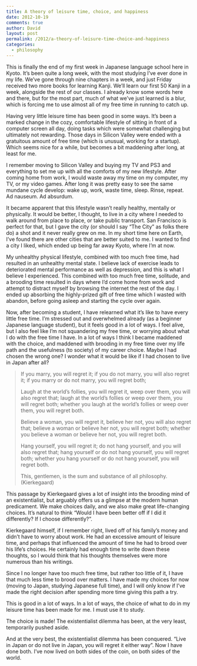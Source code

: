 ```yaml
---
title: A theory of leisure time, choice, and happiness
date: 2012-10-19
comments: true
author: David
layout: post
permalink: /2012/a-theory-of-leisure-time-choice-and-happiness
categories:
  - philosophy
---
```

This is finally the end of my first week in Japanese language school here in Kyoto. It&#8217;s been quite a long week, with the most studying I&#8217;ve ever done in my life. We&#8217;ve gone through nine chapters in a week, and just Friday received two more books for learning Kanji. We&#8217;ll learn our first 50 Kanji in a week, alongside the rest of our classes. I already know some words here and there, but for the most part, much of what we&#8217;ve just learned is a blur, which is forcing me to use almost all of my free time in running to catch up.

Having very little leisure time has been good in some ways. It&#8217;s been a marked change in the cozy, comfortable lifestyle of sitting in front of a computer screen all day, doing tasks which were somewhat challenging but ultimately not rewarding. Those days in Silicon Valley were ended with a gratuitous amount of free time (which is unusual, working for a startup). Which seems nice for a while, but becomes a bit maddening after long, at least for me.

I remember moving to Silicon Valley and buying my TV and PS3 and everything to set me up with all the comforts of my new lifestyle. After coming home from work, I would waste away my time on my computer, my TV, or my video games. After long it was pretty easy to see the same mundane cycle develop: wake up, work, waste time, sleep. Rinse, repeat. Ad nauseum. Ad absurdum.

It became apparent that this lifestyle wasn&#8217;t really healthy, mentally or physically. It would be better, I thought, to live in a city where I needed to walk around from place to place, or take public transport. San Francisco is perfect for that, but I gave the city (or should I say &#8220;The City&#8221; as folks there do) a shot and it never really grew on me. In my short time here on Earth, I&#8217;ve found there are other cities that are better suited to me. I wanted to find a city I liked, which ended up being far away Kyoto, where I&#8217;m at now.

My unhealthy physical lifestyle, combined with too much free time, had resulted in an unhealthy mental state. I believe lack of exercise leads to deteriorated mental performance as well as depression, and this is what I believe I experienced. This combined with too much free time, solitude, and a brooding time resulted in days where I&#8217;d come home from work and attempt to distract myself by browsing the internet the rest of the day. I ended up absorbing the highly-prized gift of free time which I wasted with abandon, before going asleep and starting the cycle over again.

Now, after becoming a student, I have relearned what it&#8217;s like to have every little free time. I&#8217;m stressed out and overwhelmed already (as a beginner Japanese language student), but it feels good in a lot of ways. I feel alive, but I also feel like I&#8217;m not squandering my free time, or worrying about what I do with the free time I have. In a lot of ways I think I became maddened with the choice, and maddened with brooding in my free time over my life path and the usefulness (to society) of my career choice. Maybe I had chosen the wrong one? I wonder what it would be like if I had chosen to live in Japan after all?

> If you marry, you will regret it; if you do not marry, you will also regret it; if you marry or do not marry, you will regret both;
> 
> Laugh at the world’s follies, you will regret it, weep over them, you will also regret that; laugh at the world’s follies or weep over them, you will regret both; whether you laugh at the world’s follies or weep over them, you will regret both.
> 
> Believe a woman, you will regret it, believe her not, you will also regret that; believe a woman or believe her not, you will regret both; whether you believe a woman or believe her not, you will regret both.
> 
> Hang yourself, you will regret it; do not hang yourself, and you will also regret that; hang yourself or do not hang yourself, you will regret both; whether you hang yourself or do not hang yourself, you will regret both.
> 
> This, gentlemen, is the sum and substance of all philosophy. (Kierkegaard)

This passage by Kierkegaard gives a lot of insight into the brooding mind of an existentialist, but arguably offers us a glimpse at the modern human predicament. We make choices daily, and we also make great life-changing choices. It&#8217;s natural to think &#8220;Would I have been better off if I did it differently? If I choose differently?&#8221;.

Kierkegaard himself, if I remember right, lived off of his family&#8217;s money and didn&#8217;t have to worry about work. He had an excessive amount of leisure time, and perhaps that influenced the amount of time he had to brood over his life&#8217;s choices. He certainly had enough time to write down these thoughts, so I would think that his thoughts themselves were more numerous than his writings.

Since I no longer have too much free time, but rather too little of it, I have that much less time to brood over matters. I have made my choices for now (moving to Japan, studying Japanese full time), and I will only know if I&#8217;ve made the right decision after spending more time giving this path a try.

This is good in a lot of ways. In a lot of ways, the choice of what to do in my leisure time has been made for me. I must use it to study.

The choice is made! The existentialist dilemma has been, at the very least, temporarily pushed aside.

And at the very best, the existentialist dilemma has been conquered. &#8220;Live in Japan or do not live in Japan, you will regret it either way&#8221;. Now I have done both. I&#8217;ve now lived on both sides of the coin, on both sides of the world.